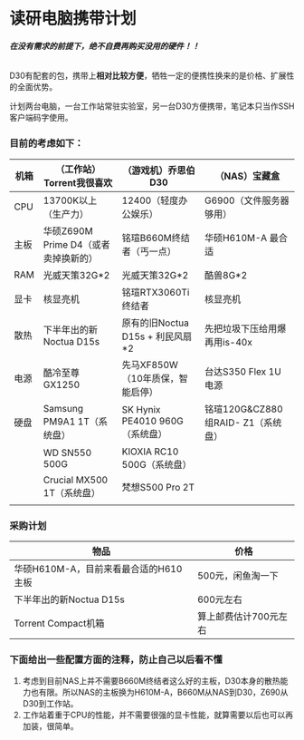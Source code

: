 # 读研电脑携带计划

###### **在没有需求的前提下，绝不自费再购买没用的硬件！！**

D30有配套的包，携带上**相对比较方便**，牺牲一定的便携性换来的是价格、扩展性的全面优势。

计划两台电脑，一台工作站常驻实验室，另一台D30方便携带，笔记本只当作SSH客户端码字使用。

### 目前的考虑如下：

| 机箱 | （工作站）Torrent我很喜欢            | （游戏机）乔思伯D30              | （NAS）宝藏盒                      |
| ---- | ------------------------------------ | -------------------------------- | ---------------------------------- |
| CPU  | 13700K以上（生产力）                 | 12400（轻度办公娱乐）            | G6900（文件服务器够用）            |
| 主板 | 华硕Z690M Prime D4（或者卖掉换新的） | 铭瑄B660M终结者（丐一点）        | 华硕H610M-A 最合适                 |
| RAM  | 光威天策32G*2                        | 光威天策32G*2                    | 酷兽8G*2                           |
| 显卡 | 核显亮机                             | 铭瑄RTX3060Ti终结者              | 核显亮机                           |
| 散热 | 下半年出的新Noctua D15s              | 原有的旧Noctua D15s + 利民风扇*2 | 先把垃圾下压给用爆再用is-40x       |
| 电源 | 酷冷至尊GX1250                       | 先马XF850W（10年质保，智能启停） | 台达S350 Flex 1U电源               |
| 硬盘 | Samsung PM9A1 1T（系统盘）           | SK Hynix PE4010 960G（系统盘）   | 铭瑄120G&CZ880组RAID- Z1（系统盘） |
|      | WD SN550 500G                        | KIOXIA RC10 500G（系统盘）       |                                    |
|      | Crucial MX500 1T（系统盘）           | 梵想S500 Pro 2T                  |                                    |
|      |                                      |                                  |                                    |

### 采购计划

| 物品                                  | 价格                  |
| ------------------------------------- | --------------------- |
| 华硕H610M-A，目前来看最合适的H610主板 | 500元，闲鱼淘一下     |
| 下半年出的新Noctua D15s               | 600元左右             |
| Torrent Compact机箱                   | 算上邮费估计700元左右 |



### 下面给出一些配置方面的注释，防止自己以后看不懂

1. 考虑到目前NAS上并不需要B660M终结者这么好的主板，D30本身的散热能力也有限。所以NAS的主板换为H610M-A，B660M从NAS到D30，Z690从D30到工作站。
2. 工作站着重于CPU的性能，并不需要很强的显卡性能，就算需要以后也可以再加装，很简单。
